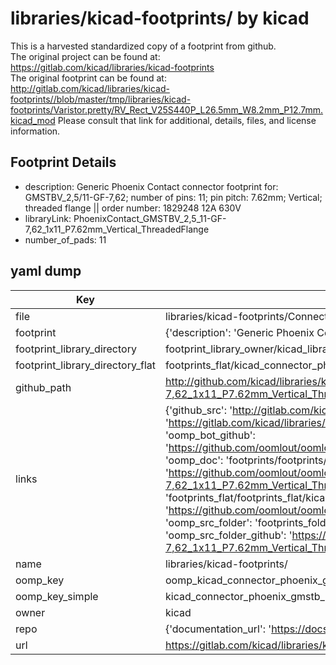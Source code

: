 # libraries/kicad-footprints/ by kicad  
This is a harvested standardized copy of a footprint from github.  
The original project can be found at:  
https://gitlab.com/kicad/libraries/kicad-footprints  
The original footprint can be found at:
http://gitlab.com/kicad/libraries/kicad-footprints//blob/master/tmp/libraries/kicad-footprints/Varistor.pretty/RV_Rect_V25S440P_L26.5mm_W8.2mm_P12.7mm.kicad_mod
Please consult that link for additional, details, files, and license information.  
## Footprint Details
* description: Generic Phoenix Contact connector footprint for: GMSTBV_2,5/11-GF-7,62; number of pins: 11; pin pitch: 7.62mm; Vertical; threaded flange || order number: 1829248 12A 630V  
* libraryLink: PhoenixContact_GMSTBV_2,5_11-GF-7,62_1x11_P7.62mm_Vertical_ThreadedFlange  
* number_of_pads: 11  
## yaml dump  
| Key | Value |  
| --- | --- |  
| file | libraries/kicad-footprints/Connector_Phoenix_GMSTB.pretty/PhoenixContact_GMSTBV_2,5_11-GF-7,62_1x11_P7.62mm_Vertical_ThreadedFlange.kicad_mod |  
| footprint | {'description': 'Generic Phoenix Contact connector footprint for: GMSTBV_2,5/11-GF-7,62; number of pins: 11; pin pitch: 7.62mm; Vertical; threaded flange || order number: 1829248 12A 630V', 'libraryLink': 'PhoenixContact_GMSTBV_2,5_11-GF-7,62_1x11_P7.62mm_Vertical_ThreadedFlange', 'number_of_pads': 11} |  
| footprint_library_directory | footprint_library_owner/kicad_libraries/kicad-footprints/ |  
| footprint_library_directory_flat | footprints_flat/kicad_connector_phoenix_gmstb_phoenixcontact_gmstbv_2,5_11_gf_7,62_1x11_p7_62mm_vertical_threadedflange/working |  
| github_path | http://github.com/kicad/libraries/kicad-footprints//blob/master/tmp/libraries/kicad-footprints/Connector_Phoenix_GMSTB.pretty/PhoenixContact_GMSTBV_2,5_11-GF-7,62_1x11_P7.62mm_Vertical_ThreadedFlange.kicad_mod |  
| links | {'github_src': 'http://gitlab.com/kicad/libraries/kicad-footprints//blob/master/tmp/libraries/kicad-footprints/Varistor.pretty/RV_Rect_V25S440P_L26.5mm_W8.2mm_P12.7mm.kicad_mod', 'github_src_repo': 'https://gitlab.com/kicad/libraries/kicad-footprints', 'oomp_bot': 'footprints/kicad_connector_phoenix_gmstb_phoenixcontact_gmstbv_2,5_11_gf_7,62_1x11_p7_62mm_vertical_threadedflange/working', 'oomp_bot_github': 'https://github.com/oomlout/oomlout_oomp_footprint_bot/tree/main/footprints/kicad_connector_phoenix_gmstb_phoenixcontact_gmstbv_2,5_11_gf_7,62_1x11_p7_62mm_vertical_threadedflange/working', 'oomp_doc': 'footprints/footprints/kicad/Connector_Phoenix_GMSTB/PhoenixContact_GMSTBV_2,5_11-GF-7,62_1x11_P7.62mm_Vertical_ThreadedFlange/working/', 'oomp_doc_github': 'https://github.com/oomlout/oomlout_oomp_footprint_doc/tree/main/footprints/footprints/kicad/Connector_Phoenix_GMSTB/PhoenixContact_GMSTBV_2,5_11-GF-7,62_1x11_P7.62mm_Vertical_ThreadedFlange/working', 'oomp_src_flat': 'footprints_flat/footprints_flat/kicad_connector_phoenix_gmstb_phoenixcontact_gmstbv_2,5_11_gf_7,62_1x11_p7_62mm_vertical_threadedflange/working', 'oomp_src_flat_github': 'https://github.com/oomlout/oomlout_oomp_footprint_src/tree/main/footprints_flat/kicad_connector_phoenix_gmstb_phoenixcontact_gmstbv_2,5_11_gf_7,62_1x11_p7_62mm_vertical_threadedflange/working', 'oomp_src_folder': 'footprints_folder/footprints_folder/kicad/Connector_Phoenix_GMSTB/PhoenixContact_GMSTBV_2,5_11-GF-7,62_1x11_P7.62mm_Vertical_ThreadedFlange/working', 'oomp_src_folder_github': 'https://github.com/oomlout/oomlout_oomp_footprint_src/tree/main/footprints_folder/kicad/Connector_Phoenix_GMSTB/PhoenixContact_GMSTBV_2,5_11-GF-7,62_1x11_P7.62mm_Vertical_ThreadedFlange/working'} |  
| name | libraries/kicad-footprints/ |  
| oomp_key | oomp_kicad_connector_phoenix_gmstb_phoenixcontact_gmstbv_2,5_11_gf_7,62_1x11_p7_62mm_vertical_threadedflange |  
| oomp_key_simple | kicad_connector_phoenix_gmstb_phoenixcontact_gmstbv_2,5_11_gf_7,62_1x11_p7_62mm_vertical_threadedflange |  
| owner | kicad |  
| repo | {'documentation_url': 'https://docs.github.com/rest/repos/repos#get-a-repository', 'message': 'Not Found'} |  
| url | https://gitlab.com/kicad/libraries/kicad-footprints |  

